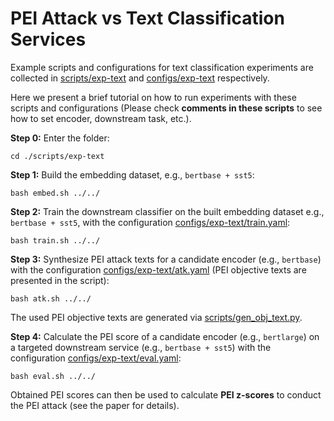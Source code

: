 # PEI Attack vs Text Classification Services

Example scripts and configurations for text classification experiments are collected in [scripts/exp-text](../scripts/exp-text) and [configs/exp-text](../configs/exp-text) respectively.

Here we present a brief tutorial on how to run experiments with these scripts and configurations (Please check **comments in these scripts** to see how to set encoder, downstream task, etc.).

**Step 0:** Enter the folder:

```
cd ./scripts/exp-text
```

**Step 1:** Build the embedding dataset, e.g., `bertbase + sst5`:

```
bash embed.sh ../../
```

**Step 2:** Train the downstream classifier on the built embedding dataset e.g., `bertbase + sst5`, with the configuration [configs/exp-text/train.yaml](../configs/exp-text/train.yaml):

```
bash train.sh ../../
```

**Step 3:** Synthesize PEI attack texts for a candidate encoder (e.g., `bertbase`) with the configuration [configs/exp-text/atk.yaml](../configs/exp-text/atk.yaml) (PEI objective texts are presented in the script):

```
bash atk.sh ../../
```

The used PEI objective texts are generated via [scripts/gen_obj_text.py](../scripts/gen_obj_text.py).

**Step 4:** Calculate the PEI score of a candidate encoder (e.g., `bertlarge`) on a targeted downstream service (e.g., `bertbase + sst5`) with the configuration [configs/exp-text/eval.yaml](../configs/exp-text/eval.yaml):

```
bash eval.sh ../../
```

Obtained PEI scores can then be used to calculate **PEI z-scores** to conduct the PEI attack (see the paper for details).
